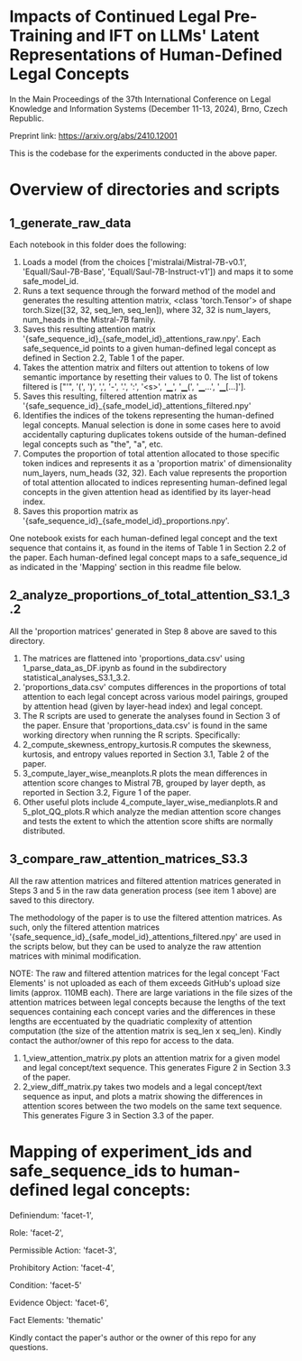 # Impacts of Continued Legal Pre-Training and IFT on LLMs' Latent Representations of Human-Defined Legal Concepts
In the Main Proceedings of the 37th International Conference on Legal Knowledge and Information Systems​ (December 11-13, 2024), Brno, Czech Republic.

Preprint link: https://arxiv.org/abs/2410.12001

This is the codebase for the experiments conducted in the above paper.

# Overview of directories and scripts
## 1_generate_raw_data
Each notebook in this folder does the following:

1. Loads a model (from the choices ['mistralai/Mistral-7B-v0.1', 'Equall/Saul-7B-Base', 'Equall/Saul-7B-Instruct-v1']) and maps it to some safe_model_id.
2. Runs a text sequence through the forward method of the model and generates the resulting attention matrix, <class 'torch.Tensor'> of shape torch.Size([32, 32, seq_len, seq_len]), where 32, 32 is num_layers, num_heads in the Mistral-7B family.
3. Saves this resulting attention matrix '{safe_sequence_id}_{safe_model_id}_attentions_raw.npy'. Each safe_sequence_id points to a given human-defined legal concept as defined in Section 2.2, Table 1 of the paper.
4. Takes the attention matrix and filters out attention to tokens of low semantic importance by resetting their values to 0. The list of tokens filtered is ["'", '(', ')', ',', '-', '.', '\:', '\<s>', '▁', '▁(', '▁...', '▁[...]'].
5. Saves this resulting, filtered attention matrix as '{safe_sequence_id}_{safe_model_id}_attentions_filtered.npy'
6. Identifies the indices of the tokens representing the human-defined legal concepts. Manual selection is done in some cases here to avoid accidentally capturing duplicates tokens outside of the human-defined legal concepts such as "the", "a", etc.
7. Computes the proportion of total attention allocated to those specific token indices and represents it as a 'proportion matrix' of dimensionality num_layers, num_heads (32, 32). Each value represents the proportion of total attention allocated to indices representing human-defined legal concepts in the given attention head as identified by its layer-head index.
8. Saves this proportion matrix as '{safe_sequence_id}_{safe_model_id}_proportions.npy'.

One notebook exists for each human-defined legal concept and the text sequence that contains it, as found in the items of Table 1 in Section 2.2 of the paper. Each human-defined legal concept maps to a safe_sequence_id as indicated in the 'Mapping' section in this readme file below.

## 2_analyze_proportions_of_total_attention_S3.1_3.2
All the 'proportion matrices' generated in Step 8 above are saved to this directory. 

1. The matrices are flattened into 'proportions_data.csv' using 1_parse_data_as_DF.ipynb as found in the subdirectory statistical_analyses_S3.1_3.2.
2. 'proportions_data.csv' computes differences in the proportions of total attention to each legal concept across various model pairings, grouped by attention head (given by layer-head index) and legal concept.
3. The R scripts are used to generate the analyses found in Section 3 of the paper. Ensure that 'proportions_data.csv' is found in the same working directory when running the R scripts. Specifically:
4. 2_compute_skewness_entropy_kurtosis.R computes the skewness, kurtosis, and entropy values reported in Section 3.1, Table 2 of the paper.
5. 3_compute_layer_wise_meanplots.R plots the mean differences in attention score changes to Mistral 7B, grouped by layer depth, as reported in Section 3.2, Figure 1 of the paper.
6. Other useful plots include 4_compute_layer_wise_medianplots.R and 5_plot_QQ_plots.R which analyze the median attention score changes and tests the extent to which the attention score shifts are normally distributed.

## 3_compare_raw_attention_matrices_S3.3
All the raw attention matrices and filtered attention matrices generated in Steps 3 and 5 in the raw data generation process (see item 1 above) are saved to this directory.

The methodology of the paper is to use the filtered attention matrices. As such, only the filtered attention matrices '{safe_sequence_id}_{safe_model_id}_attentions_filtered.npy' are used in the scripts below, but they can be used to analyze the raw attention matrices with minimal modification.

NOTE: The raw and filtered attention matrices for the legal concept 'Fact Elements' is not uploaded as each of them exceeds GitHub's upload size limits (approx. 110MB each). There are large variations in the file sizes of the attention matrices between legal concepts because the lengths of the text sequences containing each concept varies and the differences in these lengths are eccentuated by the quadriatic complexity of attention computation (the size of the attention matrix is seq_len x seq_len). Kindly contact the author/owner of this repo for access to the data. 

1. 1_view_attention_matrix.py plots an attention matrix for a given model and legal concept/text sequence. This generates Figure 2 in Section 3.3 of the paper.
2. 2_view_diff_matrix.py takes two models and a legal concept/text sequence as input, and plots a matrix showing the differences in attention scores between the two models on the same text sequence. This generates Figure 3 in Section 3.3 of the paper.
 
# Mapping of experiment_ids and safe_sequence_ids to human-defined legal concepts:
Definiendum: 'facet-1',

Role: 'facet-2',      

Permissible Action: 'facet-3',

Prohibitory Action: 'facet-4',

Condition: 'facet-5'

Evidence Object: 'facet-6',

Fact Elements: 'thematic'

Kindly contact the paper's author or the owner of this repo for any questions.
